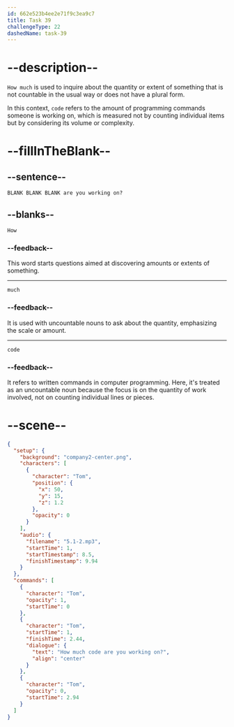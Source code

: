 ```yaml
---
id: 662e523b4ee2e71f9c3ea9c7
title: Task 39
challengeType: 22
dashedName: task-39
---
```


<!-- (Audio) Tom: How much code are you working on? -->

# --description--

`How much` is used to inquire about the quantity or extent of something that is not countable in the usual way or does not have a plural form.

In this context, `code` refers to the amount of programming commands someone is working on, which is measured not by counting individual items but by considering its volume or complexity.

# --fillInTheBlank--

## --sentence--

`BLANK BLANK BLANK are you working on?`

## --blanks--

`How`

### --feedback--

This word starts questions aimed at discovering amounts or extents of something.

---

`much`

### --feedback--

It is used with uncountable nouns to ask about the quantity, emphasizing the scale or amount.

---

`code`

### --feedback--

It refers to written commands in computer programming. Here, it's treated as an uncountable noun because the focus is on the quantity of work involved, not on counting individual lines or pieces.

# --scene--

```json
{
  "setup": {
    "background": "company2-center.png",
    "characters": [
      {
        "character": "Tom",
        "position": {
          "x": 50,
          "y": 15,
          "z": 1.2
        },
        "opacity": 0
      }
    ],
    "audio": {
      "filename": "5.1-2.mp3",
      "startTime": 1,
      "startTimestamp": 8.5,
      "finishTimestamp": 9.94
    }
  },
  "commands": [
    {
      "character": "Tom",
      "opacity": 1,
      "startTime": 0
    },
    {
      "character": "Tom",
      "startTime": 1,
      "finishTime": 2.44,
      "dialogue": {
        "text": "How much code are you working on?",
        "align": "center"
      }
    },
    {
      "character": "Tom",
      "opacity": 0,
      "startTime": 2.94
    }
  ]
}
```
